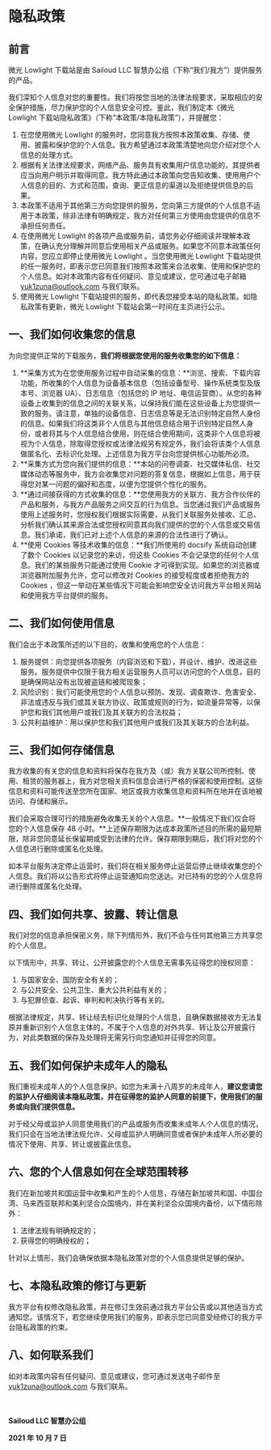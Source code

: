 # 隐私政策

## 前言

微光 Lowlight 下载站是由 Sailoud LLC 智慧办公组（下称“我们/我方”）提供服务的产品。

我们深知个人信息对您的重要性。我们将按您当地的法律法规要求，采取相应的安全保护措施，尽力保护您的个人信息安全可控。鉴此，我们制定本《微光 Lowlight 下载站隐私政策》（下称“本政策/本隐私政策”），并提醒您：

1. 在您使用微光 Lowlight 的服务时，您同意我方按照本政策收集、存储、使用、披露和保护您的个人信息。我方希望通过本政策清楚地向您介绍对您个人信息的处理方式。
2. 根据有关法律法规要求，网络产品、服务具有收集用户信息功能的，其提供者应当向用户明示并取得同意。我方特此通过本政策向您告知收集、使用用户个人信息的目的、方式和范围，查询、更正信息的渠道以及拒绝提供信息的后果。
3. 本政策不适用于其他第三方向您提供的服务，您向第三方提供的个人信息不适用于本政策，除非法律有明确规定，我方对任何第三方使用由您提供的信息不承担任何责任。
4. 在使用微光 Lowlight 的各项产品或服务前，请您务必仔细阅读并理解本政策，在确认充分理解并同意后使用相关产品或服务。如果您不同意本政策任何内容，您应立即停止使用微光 Lowlight 。当您使用微光 Lowlight 下载站提供的任一服务时，即表示您已同意我们按照本政策来合法收集、使用和保护您的个人信息。如对本政策内容有任何疑问、意见或建议，您可通过电子邮箱 yuk1zuna@outlook.com 与我们联系。
5. 使用微光 Lowlight 下载站提供的服务，即代表您接受本站的隐私政策。如隐私政策有更新，微光 Lowlight 下载站会第一时间在主页进行公示。

## 一、我们如何收集您的信息 

为向您提供正常的下载服务，**我们将根据您使用的服务收集您的如下信息：**

1. **采集方式为在您使用服务过程中自动采集的信息：**浏览、搜索、下载内容功能，所收集的个人信息为设备基本信息（包括设备型号、操作系统类型及版本号、浏览器 UA）、日志信息（包括您的 IP 地址、电信运营商）。从您的各种设备上收集到的信息之间的关联关系，以保持我们能在这些设备上为您提供一致的服务。请注意，单独的设备信息、日志信息等是无法识别特定自然人身份的信息。如果我们将这类非个人信息与其他信息结合用于识别特定自然人身份，或者将其与个人信息结合使用，则在结合使用期间，这类非个人信息将被视为个人信息，除取得您授权或法律法规另有规定外，我们会将该类个人信息做匿名化、去标识化处理。上述信息为我方平台向您提供核心功能所必须。
2. **采集方式为您向我们提供的信息：**本站的问卷调查、社交媒体私信、社交媒体动态等服务中，我方会收集您对问题的答复信息，根据如上信息，用于获得您对某一问题的偏好和态度，以便为您提供个性化的服务。
3. **通过间接获得的方式收集的信息：**您使用我方的关联方、我方合作伙伴的产品和服务，与我方产品服务之间交互的行为信息。当您通过我们产品或服务使用上述服务时，您授权我们根据实际需要，从我们关联服务处接收、汇总、分析我们确认其来源合法或您授权同意其向我们提供的您的个人信息或交易信息。我们承诺，我们已对上述个人信息的来源的合法性进行了确认。
4. **使用 Cookies 等技术收集的信息：**我们所使用的 docsify 系统自动创建了数个 Cookies 以记录您的来访，但这些 Cookies 不会记录您的任何个人信息。我们的某些服务只能通过使用 Cookie 才可得到实现。如果您的浏览器或浏览器附加服务允许，您可以修改对 Cookies 的接受程度或者拒绝我方的 Cookies ，但这一举动在某些情况下可能会影响您安全访问我方平台相关网站和使用我方平台提供的服务。

## 二、我们如何使用信息

我们会出于本政策所述的以下目的，收集和使用您的个人信息：

1. 服务提供：向您提供各项服务（内容浏览和下载），并设计、维护、改进这些服务。服务提供中仅限于我方相关运营服务人员可以访问您的个人信息，目的是确保网站没有出现被盗链和被爬现象；
2. 风险识别：我们可能使用您的个人信息以预防、发现、调查欺诈、危害安全、非法或违反与我们或其关联方协议、政策或规则的行为，如流量异常等，以保护您和我们其他用户或我们及其关联方的合法权益；
3. 公共利益维护：用以保护您和我们其他用户或我们及其关联方的合法利益。

## 三、我们如何存储信息

我方收集的有关您的信息和资料将保存在我方及（或）我方关联公司所控制、使用、租赁的服务器上，我方对您相关资料信息会进行严格的保密和使用控制。这些信息和资料可能传送至您所在国家、地区或我方收集信息和资料所在地并在该地被访问、存储和展示。

我们会采取合理可行的措施避免收集无关的个人信息。**一般情况下我们仅会将您的个人信息保存 48 小时。**上述保存期限为达成本政策所述目的所需的最短期限，除非您同意延长保留期或受到法律的允许。保存期限到期后，我们将对您的个人信息进行删除或匿名化处理。

如本平台服务决定停止运营时，我们将在相关服务停止运营后停止继续收集您的个人信息。我们将以公告形式将停止运营通知向您送达。对已持有的您的个人信息将进行删除或匿名化处理。

## 四、我们如何共享、披露、转让信息

我们对您的信息承担保密义务，除下列情形外，我们不会与任何其他第三方共享您的个人信息。

以下情形中，共享、转让、公开披露您的个人信息无需事先征得您的授权同意： 

1. 与国家安全、国防安全有关的； 
2. 与公共安全、公共卫生、重大公共利益有关的； 
3. 与犯罪侦查、起诉、审判和判决执行等有关的。

根据法律规定，共享、转让经去标识化处理的个人信息，且确保数据接收方无法复原并重新识别个人信息主体的，不属于个人信息的对外共享、转让及公开披露行为，对此类数据的保存及处理将无需另行向您通知并征得您的同意。

## 五、我们如何保护未成年人的隐私

我们重视未成年人的个人信息保护。如您为未满十八周岁的未成年人，**建议您请您的监护人仔细阅读本隐私政策，并在征得您的监护人同意的前提下，使用我们的服务或向我们提供信息。**

对于经父母或监护人同意使用我们的产品或服务而收集未成年人个人信息的情况，我们只会在当地法律法规允许、父母或监护人明确同意或者保护未成年人所必要的情况下使用、共享、转让或披露此信息。

## 六、您的个人信息如何在全球范围转移

我们在新加坡共和国运营中收集和产生的个人信息，存储在新加坡共和国、中国台湾、马来西亚联邦和美利坚合众国境内，并在美利坚合众国境内备份，以下情形除外： 

1. 法律法规有明确规定的； 
2. 获得您的明确授权的； 

针对以上情形，我们会确保依据本隐私政策对您的个人信息提供足够的保护。

## 七、本隐私政策的修订与更新

我方平台有权修改隐私政策，并在修订生效前通过我方平台公告或以其他适当方式通知您。该情况下，若您继续使用我们的服务，即表示您已同意受经修订的我方平台隐私政策的约束。

## 八、如何联系我们

如对本政策内容有任何疑问、意见或建议，您可通过发送电子邮件至 yuk1zuna@outlook.com 与我们联系。

　

**Sailoud LLC 智慧办公组**

**2021 年 10 月 7 日**
